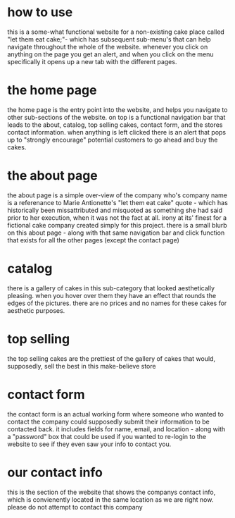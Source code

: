 # how to use
this is a some-what functional website for a non-existing cake place called "let them eat cake;"- which has subsequent sub-menu's that can help navigate throughout the whole of the website. whenever you click on anything on the page you get an alert, and when you click on the menu specifically it opens up a new tab with the different pages.
# the home page
the home page is the entry point into the website, and helps you navigate to other sub-sections of the website. on top is a functional navigation bar that leads to the about, catalog, top selling cakes, contact form, and the stores contact information. when anything is left clicked there is an alert that pops up to "strongly encourage" potential customers to go ahead and buy the cakes. 
# the about page
the about page is a simple over-view of the company who's company name is a referenance to Marie Antionette's "let them eat cake" quote - which has historically been missattributed and misquoted as something she had said prior to her execution, when it was not the fact at all. irony at its' finest for a fictional cake company created simply for this project. there is a small blurb on this about page - along with that same navigation bar and click function that exists for all the other pages (except the contact page)
# catalog 
there is a gallery of cakes in this sub-category that looked aesthetically pleasing. when you hover over them they have an effect that rounds the edges of the pictures. there are no prices and no names for these cakes for aesthetic purposes.
# top selling
the top selling cakes are the prettiest of the gallery of cakes that would, supposedly, sell the best in this make-believe store
# contact form
the contact form is an actual working form where someone who wanted to contact the company could supposedly submit their information to be contacted back. it includes fields for name, email, and location - along with a "password" box that could be used if you wanted to re-login to the website to see if they even saw your info to contact you.
# our contact info
this is the section of the website that shows the companys contact info, which is convienently located in the same location as we are right now. please do not attempt to contact this company 